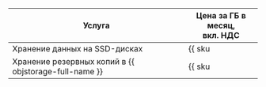 Услуга | Цена за ГБ в месяц,<br>вкл. НДС
--- | ---
Хранение данных на SSD-дисках | {{ sku|RUB|gitlab.instance.disk|month|string }}
Хранение резервных копий в {{ objstorage-full-name }} | {{ sku|RUB|gitlab.backup|month|string }}